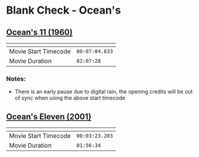 Blank Check - Ocean's
===============
[Ocean's 11 (1960)](https://www.patreon.com/posts/oceans-11-85401028)
---------------
| <!-- -->             | <!-- -->       |
|----------------------|----------------|
| Movie Start Timecode | `00:07:04.633` |
| Movie Duration       | `02:07:28`     |

### Notes:
- There is an early pause due to digital rain, the opening credits will be out of sync when using the above start timecode

[Ocean's Eleven (2001)](https://www.patreon.com/posts/oceans-eleven-86285136)
---------------
| <!-- -->             | <!-- -->       |
|----------------------|----------------|
| Movie Start Timecode | `00:03:23.203` |
| Movie Duration       | `01:56:34`     |